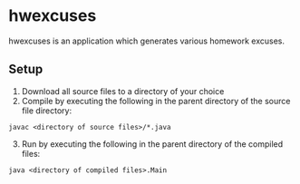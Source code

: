 hwexcuses
=========
hwexcuses is an application which generates various homework excuses.

Setup
-----
1. Download all source files to a directory of your choice
2. Compile by executing the following in the parent directory of the source file directory:
```
javac <directory of source files>/*.java
```
3. Run by executing the following in the parent directory of the compiled files:
```
java <directory of compiled files>.Main
```
